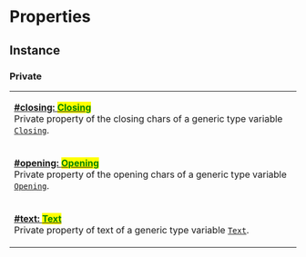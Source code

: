 # Properties

## Instance

### Private

|                                                                                                                                                                                                                                                                                          |
| ---------------------------------------------------------------------------------------------------------------------------------------------------------------------------------------------------------------------------------------------------------------------------------------- |
| <p><strong></strong><a href="closing.md"><strong>#closing: </strong><mark style="color:green;"><strong>Closing</strong></mark></a><br>Private property of the closing chars of a generic type variable <a href="../generic-type-variables.md#wrap-closing"><code>Closing</code></a>.</p> |
| <p><strong></strong><a href="opening.md"><strong>#opening: </strong><mark style="color:green;"><strong>Opening</strong></mark></a><br>Private property of the opening chars of a generic type variable <a href="../generic-type-variables.md#wrap-opening"><code>Opening</code></a>.</p> |
| <p><a href="text.md"><strong>#text: </strong><mark style="color:green;"><strong>Text</strong></mark></a><br>Private property of text of a generic type variable <a href="../generic-type-variables.md#wrap-less-than...-text-...greater-than"><code>Text</code></a>.</p>                 |

